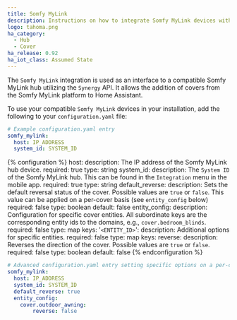 ```yaml
---
title: Somfy MyLink
description: Instructions on how to integrate Somfy MyLink devices with Home Assistant.
logo: tahoma.png
ha_category:
  - Hub
  - Cover
ha_release: 0.92
ha_iot_class: Assumed State
---
```


The `Somfy MyLink` integration is used as an interface to a compatible Somfy MyLink hub utilizing the `Synergy` API. It allows the addition of covers from the Somfy MyLink platform to Home Assistant.

To use your compatible `Somfy MyLink` devices in your installation, add the following to your `configuration.yaml` file:

```yaml
# Example configuration.yaml entry
somfy_mylink:
  host: IP_ADDRESS
  system_id: SYSTEM_ID
```

{% configuration %}
host:
  description: The IP address of the Somfy MyLink hub device.
  required: true
  type: string
system_id:
  description: The `System ID` of the Somfy MyLink hub. This can be found in the `Integration` menu in the mobile app.
  required: true
  type: string
default_reverse:
  description: Sets the default reversal status of the cover. Possible values are `true` or `false`. This value can be applied on a per-cover basis (see `entity_config` below)
  required: false
  type: boolean
  default: false
entity_config:
  description: Configuration for specific cover entities. All subordinate keys are the corresponding entity ids to the domains, e.g., `cover.bedroom_blinds`.
  required: false
  type: map
  keys:
    '`<ENTITY_ID>`':
      description: Additional options for specific entities.
      required: false
      type: map
      keys:
        reverse:
          description: Reverses the direction of the cover. Possible values are `true` or `false`.
          required: false
          type: boolean
          default: false
{% endconfiguration %}

```yaml
# Advanced configuration.yaml entry setting specific options on a per-cover basis
somfy_mylink:
  host: IP_ADDRESS
  system_id: SYSTEM_ID
  default_reverse: true
  entity_config:
    cover.outdoor_awning:
        reverse: false
```
